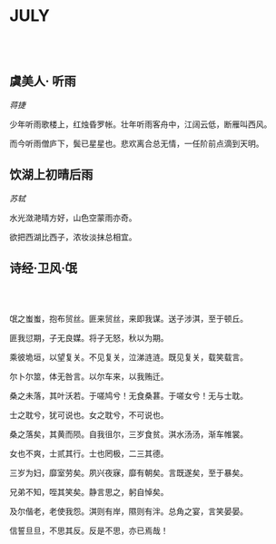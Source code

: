 # JULY



<br><br>

## 虞美人· 听雨

*蒋捷*

少年听雨歌楼上，红烛昏罗帐。壮年听雨客舟中，江阔云低，断雁叫西风。

而今听雨僧庐下，鬓已星星也。悲欢离合总无情，一任阶前点滴到天明。





##     饮湖上初晴后雨

*苏轼*

水光潋滟晴方好，山色空蒙雨亦奇。

欲把西湖比西子，浓妆淡抹总相宜。





##      诗经·卫风·氓
<br><br>

氓之蚩蚩，抱布贸丝。匪来贸丝，来即我谋。送子涉淇，至于顿丘。

匪我愆期，子无良媒。将子无怒，秋以为期。

乘彼垝垣，以望复关。不见复关，泣涕涟涟。既见复关，载笑载言。

尔卜尔筮，体无咎言。以尔车来，以我贿迁。

桑之未落，其叶沃若。于嗟鸠兮！无食桑葚。于嗟女兮！无与士耽。

士之耽兮，犹可说也。女之耽兮，不可说也。

桑之落矣，其黄而陨。自我徂尔，三岁食贫。淇水汤汤，渐车帷裳。

女也不爽，士贰其行。士也罔极，二三其德。

三岁为妇，靡室劳矣。夙兴夜寐，靡有朝矣。言既遂矣，至于暴矣。

兄弟不知，咥其笑矣。静言思之，躬自悼矣。

及尔偕老，老使我怨。淇则有岸，隰则有泮。总角之宴，言笑晏晏。

信誓旦旦，不思其反。反是不思，亦已焉哉！
